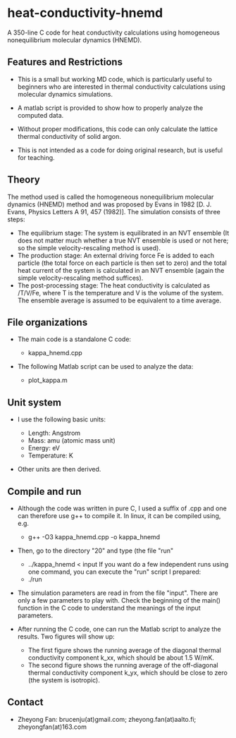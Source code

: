 # heat-conductivity-hnemd
A 350-line C code for heat conductivity calculations using homogeneous nonequilibrium molecular dynamics (HNEMD).

## Features and Restrictions

* This is a small but working MD code, which is particularly useful to beginners who are interested in thermal conductivity calculations using molecular dynamics simulations.

* A matlab script is provided to show how to properly analyze the computed data. 

* Without proper modifications, this code can only calculate the lattice thermal conductivity of solid argon. 
  
* This is not intended as a code for doing original research, but is useful for teaching.

## Theory
The method used is called the homogeneous nonequilibrium molecular dynamics (HNEMD) method and was proposed by Evans in 1982 [D. J. Evans, Physics Letters A 91, 457 (1982)]. The simulation consists of three steps:
* The equilibrium stage: The system is equilibrated in an NVT ensemble (It does not matter much whether a true NVT ensemble is used or not here; so the simple velocity-rescaling method is used).
* The production stage: An external driving force Fe is added to each particle (the total force on each particle is then set to zero) and the total heat current <J> of the system is calculated in an NVT ensemble (again the simple velocity-rescaling method suffices).
* The post-processing stage: The heat conductivity is calculated as <J>/T/V/Fe, where T is the temperature and V is the volume of the system. The ensemble average <J> is assumed to be equivalent to a time average. 
  
## File organizations

* The main code is a standalone C code:
  * kappa_hnemd.cpp

* The following Matlab script can be used to analyze the data:
  * plot_kappa.m

## Unit system

* I use the following basic units:
  * Length: Angstrom
  * Mass: amu (atomic mass unit)
  * Energy: eV
  * Temperature: K
  
* Other units are then derived.

## Compile and run

* Although the code was written in pure C, I used a suffix of .cpp and one can therefore use g++ to compile it. In linux, it can be compiled using, e.g.
  * g++ -O3 kappa_hnemd.cpp -o kappa_hnemd
  
* Then, go to the directory "20" and type (the file "run" 
  * ../kappa_hnemd < input 
  If you want do a few independent runs using one command, you can execute the "run" script I prepared:
  * ./run
  
* The simulation parameters are read in from the file "input". There are only a few parameters to play with. Check the beginning of the main() function in the C code to understand the meanings of the input parameters.
  
* After running the C code, one can run the Matlab script to analyze the results. Two figures will show up:
  * The first figure shows the running average of the diagonal thermal conductivity component k_xx, which should be about 1.5 W/mK.
  * The second figure shows the running average of the off-diagonal thermal conductivity component k_yx, which should be close to zero (the system is isotropic).

## Contact

* Zheyong Fan: brucenju(at)gmail.com; zheyong.fan(at)aalto.fi; zheyongfan(at)163.com

